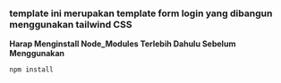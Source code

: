 ### template ini merupakan template form login yang dibangun menggunakan tailwind CSS

**Harap Menginstall Node_Modules Terlebih Dahulu Sebelum Menggunakan**
```
npm install
```